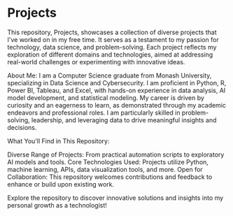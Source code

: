 # Projects

This repository, Projects, showcases a collection of diverse projects that I've worked on in my free time. It serves as a testament to my passion for technology, data science, and problem-solving. Each project reflects my exploration of different domains and technologies, aimed at addressing real-world challenges or experimenting with innovative ideas.

About Me: I am a Computer Science graduate from Monash University, specializing in Data Science and Cybersecurity. I am proficient in Python, R, Power BI, Tableau, and Excel, with hands-on experience in data analysis, AI model development, and statistical modeling. My career is driven by curiosity and an eagerness to learn, as demonstrated through my academic endeavors and professional roles. I am particularly skilled in problem-solving, leadership, and leveraging data to drive meaningful insights and decisions.

What You'll Find in This Repository:

Diverse Range of Projects: From practical automation scripts to exploratory AI models and tools.
Core Technologies Used: Projects utilize Python, machine learning, APIs, data visualization tools, and more.
Open for Collaboration: This repository welcomes contributions and feedback to enhance or build upon existing work.



Explore the repository to discover innovative solutions and insights into my personal growth as a technologist!
